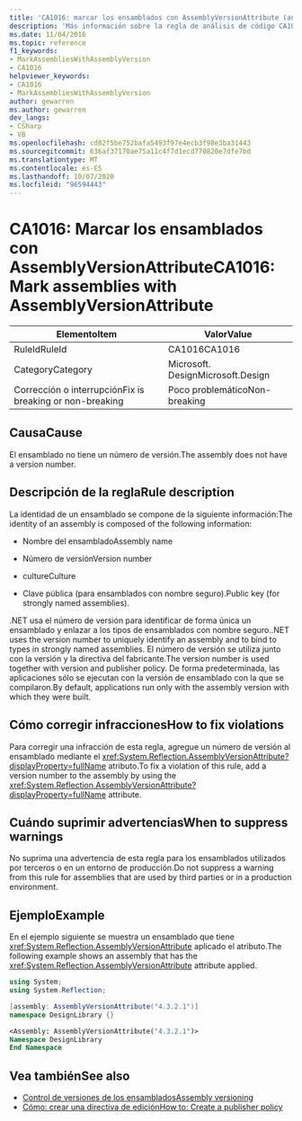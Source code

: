 ```yaml
---
title: 'CA1016: marcar los ensamblados con AssemblyVersionAttribute (análisis de código)'
description: 'Más información sobre la regla de análisis de código CA1016: marcar los ensamblados con AssemblyVersionAttribute'
ms.date: 11/04/2016
ms.topic: reference
f1_keywords:
- MarkAssembliesWithAssemblyVersion
- CA1016
helpviewer_keywords:
- CA1016
- MarkAssembliesWithAssemblyVersion
author: gewarren
ms.author: gewarren
dev_langs:
- CSharp
- VB
ms.openlocfilehash: cd82f5be752bafa5493f97e4ecb3f98e3ba31443
ms.sourcegitcommit: 636af37170ae75a11c4f7d1ecd770820e7dfe7bd
ms.translationtype: MT
ms.contentlocale: es-ES
ms.lasthandoff: 10/07/2020
ms.locfileid: "96594443"
---
```

# <a name="ca1016-mark-assemblies-with-assemblyversionattribute"></a><span data-ttu-id="08fb4-103">CA1016: Marcar los ensamblados con AssemblyVersionAttribute</span><span class="sxs-lookup"><span data-stu-id="08fb4-103">CA1016: Mark assemblies with AssemblyVersionAttribute</span></span>

| <span data-ttu-id="08fb4-104">Elemento</span><span class="sxs-lookup"><span data-stu-id="08fb4-104">Item</span></span>                                     | <span data-ttu-id="08fb4-105">Valor</span><span class="sxs-lookup"><span data-stu-id="08fb4-105">Value</span></span>            |
|------------------------------------------|------------------|
| <span data-ttu-id="08fb4-106">RuleId</span><span class="sxs-lookup"><span data-stu-id="08fb4-106">RuleId</span></span>                                   | <span data-ttu-id="08fb4-107">CA1016</span><span class="sxs-lookup"><span data-stu-id="08fb4-107">CA1016</span></span>           |
| <span data-ttu-id="08fb4-108">Category</span><span class="sxs-lookup"><span data-stu-id="08fb4-108">Category</span></span>                                 | <span data-ttu-id="08fb4-109">Microsoft. Design</span><span class="sxs-lookup"><span data-stu-id="08fb4-109">Microsoft.Design</span></span> |
| <span data-ttu-id="08fb4-110">Corrección o interrupción</span><span class="sxs-lookup"><span data-stu-id="08fb4-110">Fix is breaking or non-breaking</span></span> | <span data-ttu-id="08fb4-111">Poco problemático</span><span class="sxs-lookup"><span data-stu-id="08fb4-111">Non-breaking</span></span>     |

## <a name="cause"></a><span data-ttu-id="08fb4-112">Causa</span><span class="sxs-lookup"><span data-stu-id="08fb4-112">Cause</span></span>

<span data-ttu-id="08fb4-113">El ensamblado no tiene un número de versión.</span><span class="sxs-lookup"><span data-stu-id="08fb4-113">The assembly does not have a version number.</span></span>

## <a name="rule-description"></a><span data-ttu-id="08fb4-114">Descripción de la regla</span><span class="sxs-lookup"><span data-stu-id="08fb4-114">Rule description</span></span>

<span data-ttu-id="08fb4-115">La identidad de un ensamblado se compone de la siguiente información:</span><span class="sxs-lookup"><span data-stu-id="08fb4-115">The identity of an assembly is composed of the following information:</span></span>

- <span data-ttu-id="08fb4-116">Nombre del ensamblado</span><span class="sxs-lookup"><span data-stu-id="08fb4-116">Assembly name</span></span>

- <span data-ttu-id="08fb4-117">Número de versión</span><span class="sxs-lookup"><span data-stu-id="08fb4-117">Version number</span></span>

- <span data-ttu-id="08fb4-118">culture</span><span class="sxs-lookup"><span data-stu-id="08fb4-118">Culture</span></span>

- <span data-ttu-id="08fb4-119">Clave pública (para ensamblados con nombre seguro).</span><span class="sxs-lookup"><span data-stu-id="08fb4-119">Public key (for strongly named assemblies).</span></span>

<span data-ttu-id="08fb4-120">.NET usa el número de versión para identificar de forma única un ensamblado y enlazar a los tipos de ensamblados con nombre seguro.</span><span class="sxs-lookup"><span data-stu-id="08fb4-120">.NET uses the version number to uniquely identify an assembly and to bind to types in strongly named assemblies.</span></span> <span data-ttu-id="08fb4-121">El número de versión se utiliza junto con la versión y la directiva del fabricante.</span><span class="sxs-lookup"><span data-stu-id="08fb4-121">The version number is used together with version and publisher policy.</span></span> <span data-ttu-id="08fb4-122">De forma predeterminada, las aplicaciones sólo se ejecutan con la versión de ensamblado con la que se compilaron.</span><span class="sxs-lookup"><span data-stu-id="08fb4-122">By default, applications run only with the assembly version with which they were built.</span></span>

## <a name="how-to-fix-violations"></a><span data-ttu-id="08fb4-123">Cómo corregir infracciones</span><span class="sxs-lookup"><span data-stu-id="08fb4-123">How to fix violations</span></span>

<span data-ttu-id="08fb4-124">Para corregir una infracción de esta regla, agregue un número de versión al ensamblado mediante el <xref:System.Reflection.AssemblyVersionAttribute?displayProperty=fullName> atributo.</span><span class="sxs-lookup"><span data-stu-id="08fb4-124">To fix a violation of this rule, add a version number to the assembly by using the <xref:System.Reflection.AssemblyVersionAttribute?displayProperty=fullName> attribute.</span></span>

## <a name="when-to-suppress-warnings"></a><span data-ttu-id="08fb4-125">Cuándo suprimir advertencias</span><span class="sxs-lookup"><span data-stu-id="08fb4-125">When to suppress warnings</span></span>

<span data-ttu-id="08fb4-126">No suprima una advertencia de esta regla para los ensamblados utilizados por terceros o en un entorno de producción.</span><span class="sxs-lookup"><span data-stu-id="08fb4-126">Do not suppress a warning from this rule for assemblies that are used by third parties or in a production environment.</span></span>

## <a name="example"></a><span data-ttu-id="08fb4-127">Ejemplo</span><span class="sxs-lookup"><span data-stu-id="08fb4-127">Example</span></span>

<span data-ttu-id="08fb4-128">En el ejemplo siguiente se muestra un ensamblado que tiene <xref:System.Reflection.AssemblyVersionAttribute> aplicado el atributo.</span><span class="sxs-lookup"><span data-stu-id="08fb4-128">The following example shows an assembly that has the <xref:System.Reflection.AssemblyVersionAttribute> attribute applied.</span></span>

```csharp
using System;
using System.Reflection;

[assembly: AssemblyVersionAttribute("4.3.2.1")]
namespace DesignLibrary {}
```

```vb
<Assembly: AssemblyVersionAttribute("4.3.2.1")>
Namespace DesignLibrary
End Namespace
```

## <a name="see-also"></a><span data-ttu-id="08fb4-129">Vea también</span><span class="sxs-lookup"><span data-stu-id="08fb4-129">See also</span></span>

- [<span data-ttu-id="08fb4-130">Control de versiones de los ensamblados</span><span class="sxs-lookup"><span data-stu-id="08fb4-130">Assembly versioning</span></span>](../../../standard/assembly/versioning.md)
- [<span data-ttu-id="08fb4-131">Cómo: crear una directiva de edición</span><span class="sxs-lookup"><span data-stu-id="08fb4-131">How to: Create a publisher policy</span></span>](../../../framework/configure-apps/how-to-create-a-publisher-policy.md)
